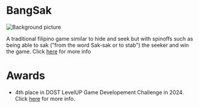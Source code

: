 # BangSak
![Background picture](https://scontent-mnl1-2.xx.fbcdn.net/v/t39.30808-6/468644069_3992859134262022_2568654301154045845_n.jpg?_nc_cat=102&ccb=1-7&_nc_sid=cc71e4&_nc_ohc=D5Yf-NqyzkYQ7kNvwGD92h7&_nc_oc=AdmhgLiLpq9Qed-9NAbsegumvo8OMFrus2zslyh23cS1LfWsPyyqZMtWeMUk6PkJAoY&_nc_zt=23&_nc_ht=scontent-mnl1-2.xx&_nc_gid=fned6t64OI0SN1NilNUwPw&oh=00_AfLfeTWAXAe1IwT1_Dufvfc7vkPZpmK36QWOWWn1EFq7tQ&oe=683259E0)

A traditional filipino game similar to hide and seek but with spinoffs such as being able to sak ("from the word Sak-sak or to stab") the seeker and win the game.
Click [here](https://www.facebook.com/photo?fbid=987303380101966&set=a.223239529841692) for more info

# Awards
- 4th place in DOST LevelUP Game Developement Challenge in 2024. Click [here](https://www.facebook.com/photo?fbid=987303380101966&set=a.223239529841692) for more info.
